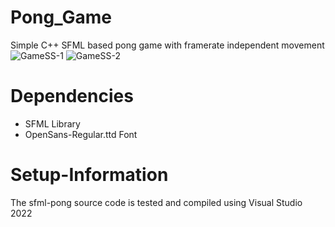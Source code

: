 # Pong_Game
Simple C++ SFML based pong game with framerate independent movement
![GameSS-1](https://github.com/AnangChauhan247/Pong_Game/assets/97803824/90af265f-97df-4a5a-bbf8-f8d688518dd0)
![GameSS-2](https://github.com/AnangChauhan247/Pong_Game/assets/97803824/15d0ef49-d565-420e-b156-79c1f22b42cd)

# Dependencies
  * SFML Library
  * OpenSans-Regular.ttd Font

# Setup-Information
The sfml-pong source code is tested and compiled using Visual Studio 2022
